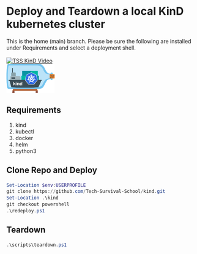 # Deploy and Teardown a local KinD kubernetes cluster
This is the home (main) branch.  Please be sure the following are installed under Requirements and select a deployment shell. \
\
[![TSS KinD Video](http://img.youtube.com/vi/wufvujgNeAY/0.jpg)](https://youtu.be/wufvujgNeAY "TSS: Local KinD K8s Cluster")
\
[<img alt="KinD" width="25%" src="/images/kind-logo.png" />](https://kind.sigs.k8s.io/)

## Requirements
1. kind
2. kubectl
3. docker
4. helm 
5. python3

## Clone Repo and Deploy
```powershell
Set-Location $env:USERPROFILE
git clone https://github.com/Tech-Survival-School/kind.git
Set-Location .\kind
git checkout powershell
.\redeploy.ps1
```

## Teardown
```powershell
.\scripts\teardown.ps1
```